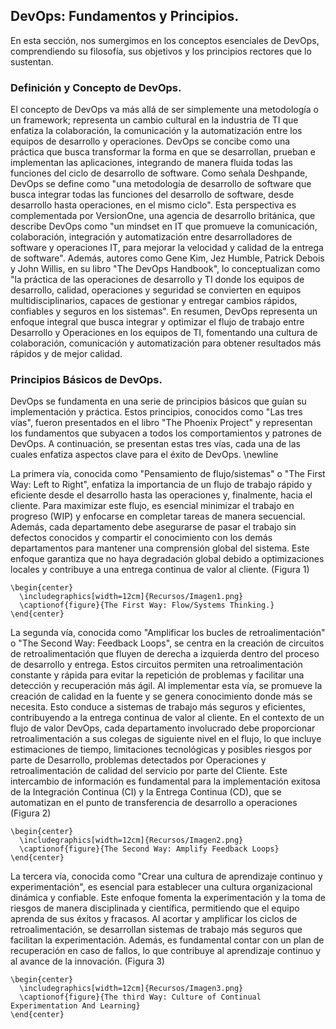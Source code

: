 ## DevOps: Fundamentos y Principios.

En esta sección, nos sumergimos en los conceptos esenciales de DevOps, comprendiendo su filosofía, sus objetivos y los principios rectores que lo sustentan. 

### Definición y Concepto de DevOps.

El concepto de DevOps va más allá de ser simplemente una metodología o un framework; representa un cambio cultural en la industria de TI que enfatiza la colaboración, la comunicación y la automatización entre los equipos de desarrollo y operaciones. DevOps se concibe como una práctica que busca transformar la forma en que se desarrollan, prueban e implementan las aplicaciones, integrando de manera fluida todas las funciones del ciclo de desarrollo de software. Como señala Deshpande, DevOps se define como "una metodología de desarrollo de software que busca integrar todas las funciones del desarrollo de software, desde desarrollo hasta operaciones, en el mismo ciclo". Esta perspectiva es complementada por VersionOne, una agencia de desarrollo británica, que describe DevOps como "un mindset en IT que promueve la comunicación, colaboración, integración y automatización entre desarrolladores de software y operaciones IT, para mejorar la velocidad y calidad de la entrega de software". Además, autores como Gene Kim, Jez Humble, Patrick Debois y John Willis, en su libro "The DevOps Handbook", lo conceptualizan como "la práctica de las operaciones de desarrollo y TI donde los equipos de desarrollo, calidad, operaciones y seguridad se convierten en equipos multidisciplinarios, capaces de gestionar y entregar cambios rápidos, confiables y seguros en los sistemas". En resumen, DevOps representa un enfoque integral que busca integrar y optimizar el flujo de trabajo entre Desarrollo y Operaciones en los equipos de TI, fomentando una cultura de colaboración, comunicación y automatización para obtener resultados más rápidos y de mejor calidad.

### Principios Básicos de DevOps.

DevOps se fundamenta en una serie de principios básicos que guían su implementación y práctica. Estos principios, conocidos como "Las tres vías", fueron presentados en el libro "The Phoenix Project" y representan los fundamentos que subyacen a todos los comportamientos y patrones de DevOps. A continuación, se presentan estas tres vías, cada una de las cuales enfatiza aspectos clave para el éxito de DevOps. \newline

La primera vía, conocida como "Pensamiento de flujo/sistemas" o "The First Way: Left to Right", enfatiza la importancia de un flujo de trabajo rápido y eficiente desde el desarrollo hasta las operaciones y, finalmente, hacia el cliente. Para maximizar este flujo, es esencial minimizar el trabajo en progreso (WIP) y enfocarse en completar tareas de manera secuencial. Además, cada departamento debe asegurarse de pasar el trabajo sin defectos conocidos y compartir el conocimiento con los demás departamentos para mantener una comprensión global del sistema. Este enfoque garantiza que no haya degradación global debido a optimizaciones locales y contribuye a una entrega continua de valor al cliente. (Figura 1)

```{=latex}
\begin{center}
  \includegraphics[width=12cm]{Recursos/Imagen1.png}
  \captionof{figure}{The First Way: Flow/Systems Thinking.}
\end{center}
```

La segunda vía, conocida como "Amplificar los bucles de retroalimentación" o "The Second Way: Feedback Loops", se centra en la creación de circuitos de retroalimentación que fluyen de derecha a izquierda dentro del proceso de desarrollo y entrega. Estos circuitos permiten una retroalimentación constante y rápida para evitar la repetición de problemas y facilitar una detección y recuperación más ágil. Al implementar esta vía, se promueve la creación de calidad en la fuente y se genera conocimiento donde más se necesita. Esto conduce a sistemas de trabajo más seguros y eficientes, contribuyendo a la entrega continua de valor al cliente. En el contexto de un flujo de valor DevOps, cada departamento involucrado debe proporcionar retroalimentación a sus colegas de siguiente nivel en el flujo, lo que incluye estimaciones de tiempo, limitaciones tecnológicas y posibles riesgos por parte de Desarrollo, problemas detectados por Operaciones y retroalimentación de calidad del servicio por parte del Cliente. Este intercambio de información es fundamental para la implementación exitosa de la Integración Continua (CI) y la Entrega Continua (CD), que se automatizan en el punto de transferencia de desarrollo a operaciones (Figura 2)

```{=latex}
\begin{center}
  \includegraphics[width=12cm]{Recursos/Imagen2.png}
  \captionof{figure}{The Second Way: Amplify Feedback Loops}
\end{center}
```

La tercera vía, conocida como "Crear una cultura de aprendizaje continuo y experimentación", es esencial para establecer una cultura organizacional dinámica y confiable. Este enfoque fomenta la experimentación y la toma de riesgos de manera disciplinada y científica, permitiendo que el equipo aprenda de sus éxitos y fracasos. Al acortar y amplificar los ciclos de retroalimentación, se desarrollan sistemas de trabajo más seguros que facilitan la experimentación. Además, es fundamental contar con un plan de recuperación en caso de fallos, lo que contribuye al aprendizaje continuo y al avance de la innovación. (Figura 3)

```{=latex}
\begin{center}
  \includegraphics[width=12cm]{Recursos/Imagen3.png}
  \captionof{figure}{The third Way: Culture of Continual Experimentation And Learning}
\end{center}
```
